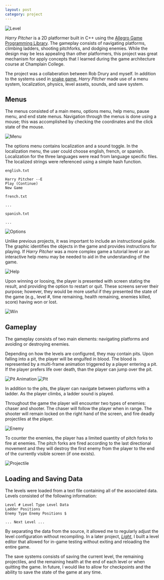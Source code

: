 ```yaml
---
layout: post
category: project
---
```


![Level](/images/harry-pitcher/level.png)

*Harry Pitcher* is a 2D platformer built in C++ using the [Allegro Game
Programming Library](http://alleg.sourceforge.net/). The gameplay consists of
navigating platforms, climbing ladders, shooting pitchforks, and dodging
enemies. While the design may be less appealing than other platformers, this
project was great mechanism for apply concepts that I learned during the game
architecture course at Champlain College.

The project was a collaberation between Rob Drury and myself. In addition to
the systems used in [snake game](/project/2011/03/Snake-Game), *Harry Pitcher*
made use of a menu system, localization, physics, level assets, sounds, and
save system.

<!--more-->

<ul id="toc"></ul>

## Menus

The menus consisted of a main menu, options menu, help menu, pause menu, and
end state menus. Navigation through the menus is done using a mouse; this was
accomplished by checking the coordinates and the click state of the mouse.

![Menu](/images/harry-pitcher/menu.png)

The options menu contains localization and a sound toggle. In the localization
menu, the user could choose english, french, or spanish. Localization for the
three languages were read from language specific files. The localized strings
were referenced using a simple hash function.

    english.txt

    Harry Pitcher --E
    Play (Continue)
    New Game

    french.txt

    ...

    spanish.txt

    ...

![Options](/images/harry-pitcher/options.png)

Unlike previous projects, it was important to include an instructional guide.
The graphic identifies the objects in the game and provides instructions for
playing. If *Harry Pitcher* was a more complex game a tutorial level or an
interactive help menu may be needed to aid in the understanding of the game.

![Help](/images/harry-pitcher/help.png)

Upon winning or loosing, the player is presented with screen stating the
result, and providing the option to restart or quit. These screens server their
purpose; however, they would be more useful if they presented the state of the
game (e.g., level #, time remaining, health remaining, enemies killed, score)
having won or lost.

![Win](/images/harry-pitcher/win-lose.png)

## Gameplay

The gameplay consists of two main elements: navigating platforms and avoiding
or destroying enemies.

Depending on how the levels are configured, they may contain pits. Upon falling
into a pit, the player will be engulfed in blood. The blood is represented by
a multi-frame animation triggered by a player entering a pit. If the player
prefers life over death, than the player can jump over the pit.

![Pit Animation](/images/harry-pitcher/pit-animation.png)
![Pit](/images/harry-pitcher/pit.png)

In addition to the pits, the player can navigate between platforms with
a ladder. As the player climbs, a ladder sound is played.

Throughout the game the player will encounter two types of enemies: chaser and
shooter. The chaser will follow the player when in range. The shooter will
remain locked on the right hand of the screen, and fire deadly projectiles at
the player.

![Enemy](/images/harry-pitcher/enemy.png)

To counter the enemies, the player has a limited quantity of pitch forks to
fire at enemies. The pitch forks are fired according to the last directional
movement and they will destroy the first enemy from the player to the end of
the currently visible screen (if one exists).

![Projectile](/images/harry-pitcher/projectile.png)

## Loading and Saving Data

The levels were loaded from a text file containing all of the associated data.
Levels consisted of the following information:

    Level # Level Type Level Data
    Ladder Positions
    Enemy Type Enemy Positions $

    ... Next Level ...

By separating the data from the source, it allowed me to regularly adjust the
level configuration without recompiling. In a later project,
[*Light*](/project/2011/11/Light/), I built a level editor that allowed for
in-game testing without exiting and reloading the entire game.

The save systems consists of saving the current level, the remaining
projectiles, and the remaining health at the end of each level or when quitting
the game. In future, I would like to allow for checkpoints and the ability to
save the state of the game at any time.
